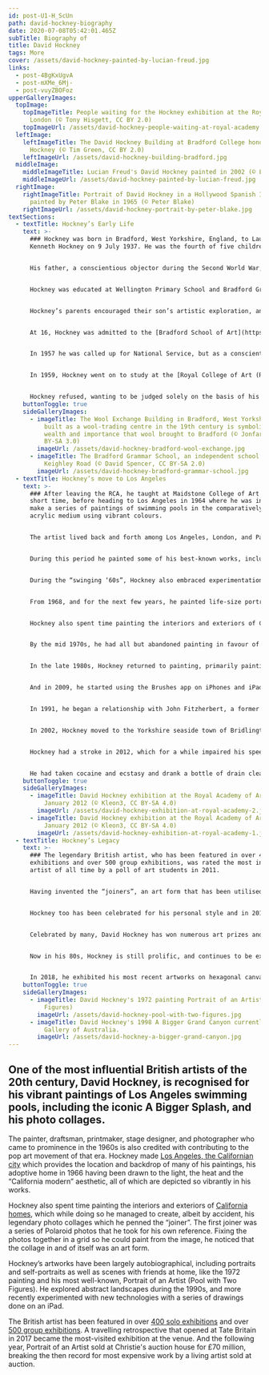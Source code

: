 ```yaml
---
id: post-U1-H_ScUn
path: david-hockney-biography
date: 2020-07-08T05:42:01.465Z
subTitle: Biography of
title: David Hockney
tags: More
cover: /assets/david-hockney-painted-by-lucian-freud.jpg
links:
  - post-4BgKxUgvA
  - post-mXMe_6Mj-
  - post-vuyZBOFoz
upperGalleryImages:
  topImage:
    topImageTitle: People waiting for the Hockney exhibition at the Royal Academy in
      London (© Tony Hisgett, CC BY 2.0)
    topImageUrl: /assets/david-hockney-people-waiting-at-royal-academy.jpg
  leftImage:
    leftImageTitle: The David Hockney Building at Bradford College honoring David
      Hockney (© Tim Green, CC BY 2.0)
    leftImageUrl: /assets/david-hockney-building-bradford.jpg
  middleImage:
    middleImageTitle: Lucian Freud's David Hockney painted in 2002 (© Lucian Freud)
    middleImageUrl: /assets/david-hockney-painted-by-lucian-freud.jpg
  rightImage:
    rightImageTitle: Portrait of David Hockney in a Hollywood Spanish Interior
      painted by Peter Blake in 1965 (© Peter Blake)
    rightImageUrl: /assets/david-hockney-portrait-by-peter-blake.jpg
textSections:
  - textTitle: Hockney’s Early Life
    text: >-
      ### Hockney was born in Bradford, West Yorkshire, England, to Laura and
      Kenneth Hockney on 9 July 1937. He was the fourth of five children.


      His father, a conscientious objector during the Second World War, "had a kind heart" remembers Hockney: "He thought there should be justice in the world". While adopting his father's anti-war stance, Hockney himself remained resistant to ideologies and hierarchies.


      Hockney was educated at Wellington Primary School and Bradford Grammar School. The young Hockney loved books and art, citing Picasso, Matisse and Fragonard as early influences.


      Hockney’s parents encouraged their son’s artistic exploration, and gave him the freedom to doodle and daydream. At his school academically promising boys were forced to drop art as a subject and so he deliberately failed his exams.


      At 16, Hockney was admitted to the [Bradford School of Art](https://www.bradfordcollege.ac.uk/study/soa), where he studied traditional painting and life drawing alongside Norman Stevens, David Oxtoby, and John Loker. Unlike most of his peers Hockney was working class, and he worked tirelessly, especially in his life drawing classes, recalling: "I was there from nine in the morning till nine at night."


      In 1957 he was called up for National Service, but as a conscientious objector to war, like his father previously, he served out his time as a hospital orderly. It was around this time that Hockney encountered the work of Russian ballet impresario Sergei Diaghilev, whose openness about his sexuality gave Hockney the courage to reveal his own homosexuality.


      In 1959, Hockney went on to study at the [Royal College of Art (RCA)](https://www.rca.ac.uk/) in London. It was during this time that Hockney met the renowned American artist R.B Kitaj, who influenced him greatly. At the time, the college asked students to submit an essay along with their final work.


      Hockney refused, wanting to be judged solely on the basis of his art and in protest, the artist painted Life Painting for a Diploma. Recognising his talent and growing reputation, the RCA changed its regulations and awarded the diploma.
    buttonToggle: true
    sideGalleryImages:
      - imageTitle: The Wool Exchange Building in Bradford, West Yorkshire, England
          built as a wool-trading centre in the 19th century is symbolic of the
          wealth and importance that wool brought to Bradford (© Jonfarman, CC
          BY-SA 3.0)
        imageUrl: /assets/david-hockney-bradford-wool-exchange.jpg
      - imageTitle: The Bradford Grammar School, an independent school. Seen from
          Keighley Road (© David Spencer, CC BY-SA 2.0)
        imageUrl: /assets/david-hockney-bradford-grammar-school.jpg
  - textTitle: Hockney’s move to Los Angeles
    text: >-
      ### After leaving the RCA, he taught at Maidstone College of Art for a
      short time, before heading to Los Angeles in 1964 where he was inspired to
      make a series of paintings of swimming pools in the comparatively new
      acrylic medium using vibrant colours.


      The artist lived back and forth among Los Angeles, London, and Paris in the late 1960s to 1970s. Spending much of his time in California during the 1960s, Hockney taught at various universities including Berkeley and UCLA.


      During this period he painted some of his best-known works, including [A Bigger Splash (1967)](https://www.tate.org.uk/art/artworks/hockney-a-bigger-splash-t03254). In A Bigger Splash, Hockney explored how to represent the constantly moving surface of the water. The splash was based on a photograph of a swimming pool Hockney had seen in a pool manual. He was intrigued by the idea that a photograph could capture the event of a split second, and sought to recreate this in painting.


      During the “swinging ‘60s”, Hockney also embraced experimentation, exploration, and iconoclasm. At a time when homosexuality was still illegal in the US and Britain, Hockney's open love affairs and unapologetic attitude attracted the attention of the press. He met [Peter Schlesinger](https://en.wikipedia.org/wiki/Peter_Schlesinger), who also frequently acted as his model, with whom he was in a relationship with from 1966 to 1971.


      From 1968, and for the next few years, he painted life-size portraits and double portraits of friends, lovers and relatives including fashion designers Celia Birtwell and Ossie Clark, curator Henry Geldzahler, art dealer Nicholas Wilder, and his ballet dancer lover Wayne Sleep. Over the years, Hockney created over 300 self-portraits.


      Hockney also spent time painting the interiors and exteriors of California homes, which while doing so he managed to create, albeit by accident, his legendary photo collages which he penned the “joiner”. Fixing photos together in a grid so he could paint from the image, the first joiner was a series of Polaroid photos that he took in 1970 for his own reference.


      By the mid 1970s, he had all but abandoned painting in favour of projects involving photography, lithographs, and set and costume design for the ballet, opera and theatre.


      In the late 1980s, Hockney returned to painting, primarily painting seascapes, flowers and portraits of loved ones. He also began incorporating technology in his art, creating his first homemade prints on a photocopier in 1986.


      And in 2009, he started using the Brushes app on iPhones and iPads to create paintings. A 2011 exhibit at the [Royal Museum of Ontario](https://www.rom.on.ca/en) showcased 100 of these paintings.


      In 1991, he began a relationship with John Fitzherbert, a former chef, which lasted for the next 25 years. One of his most important large-scale works, A Closer Grand Canyon, was completed in 1998.


      In 2002, Hockney moved to the Yorkshire seaside town of Bridlington. In the same year, he sat for 120 hours for a portrait painted by [Lucian Freud](https://en.wikipedia.org/wiki/Lucian_Freud). In return, Freud sat for four hours for him.


      Hockney had a stroke in 2012, which for a while impaired his speech. Much to his relief, he said: "the stroke didn't affect my drawing, and that's the most important thing." Only a few months later, one of his assistants, Dominic Elliot, died in Hockney's Bridlington home.


      He had taken cocaine and ecstasy and drank a bottle of drain cleaner. Elliot had been in a relationship with Hockney's former partner John Fitzherbert, who was still living with him. The high-profile inquest returned a verdict of death by misadventure and Hockney was never implicated. In November 2015 Hockney sold his house in Bridlington, and cut all remaining ties with the town.
    buttonToggle: true
    sideGalleryImages:
      - imageTitle: David Hockney exhibition at the Royal Academy of Arts in London,
          January 2012 (© Kleon3, CC BY-SA 4.0)
        imageUrl: /assets/david-hockney-exhibition-at-royal-academy-2.jpg
      - imageTitle: David Hockney exhibition at the Royal Academy of Arts in London,
          January 2012 (© Kleon3, CC BY-SA 4.0)
        imageUrl: /assets/david-hockney-exhibition-at-royal-academy-1.jpg
  - textTitle: Hockney’s Legacy
    text: >-
      ### The legendary British artist, who has been featured in over 400 solo
      exhibitions and over 500 group exhibitions, was rated the most influential
      artist of all time by a poll of art students in 2011.


      Having invented the “joiners”, an art form that has been utilised in fashion photography and editorial, David Hockney has had considerable influence on the fashion world. In 2005 Burberry creative director [Christopher Bailey](https://en.wikipedia.org/wiki/Christopher_Bailey_(fashion_designer)) centred his entire spring/summer menswear collection around the artist.


      Hockney too has been celebrated for his personal style and in 2012, fashion designer [Vivienne Westwood](https://en.wikipedia.org/wiki/Vivienne_Westwood), a close friend, named a checked jacket after Hockney. In 2011 British GQ named him one of the 50 Most Stylish Men in Britain and in March 2013 he was listed as one of the Fifty Best-dressed Over-50s by The Guardian.


      Celebrated by many, David Hockney has won numerous art prizes and in 1990, he famously declined a knighthood before finally accepting an [Order of Merit](https://en.wikipedia.org/wiki/Order_of_Merit) in 2012. Hockney once said: "I don't have strong feelings about the honours system. I don't value prizes of any sort. I value my friends."


      Now in his 80s, Hockney is still prolific, and continues to be experimental and embrace modern technologies in his art.


      In 2018, he exhibited his most recent artworks on hexagonal canvases and mural-size 3D photographic drawings at [Pace Gallery in New York](https://www.pacegallery.com/). For the series, he revisited previous paintings of Garrowby Hill, the Grand Canyon, and Nichols Canyon Road, this time painting them on hexagonal canvases to enhance aspects of reverse perspective.
    buttonToggle: true
    sideGalleryImages:
      - imageTitle: David Hockney's 1972 painting Portrait of an Artist (Pool with Two
          Figures)
        imageUrl: /assets/david-hockney-pool-with-two-figures.jpg
      - imageTitle: David Hockney's 1998 A Bigger Grand Canyon currently at the National
          Gallery of Australia.
        imageUrl: /assets/david-hockney-a-bigger-grand-canyon.jpg
---
```

## One of the most influential British artists of the 20th century, David Hockney, is recognised for his vibrant paintings of Los Angeles swimming pools, including the iconic A Bigger Splash, and his photo collages.

The painter, draftsman, printmaker, stage designer, and photographer who came to prominence in the 1960s is also credited with contributing to the pop art movement of that era. Hockney made [Los Angeles, the Californian city](https://greatestbritons.com/david-hockney-biography.html#2) which provides the location and backdrop of many of his paintings, his adoptive home in 1966 having been drawn to the light, the heat and the “California modern” aesthetic, all of which are depicted so vibrantly in his works.

Hockney also spent time painting the interiors and exteriors of [California homes](https://greatestbritons.com/david-hockney-biography.html#3), which while doing so he managed to create, albeit by accident, his legendary photo collages which he penned the “joiner”. The first joiner was a series of Polaroid photos that he took for his own reference. Fixing the photos together in a grid so he could paint from the image, he noticed that the collage in and of itself was an art form.

Hockney’s artworks have been largely autobiographical, including portraits and self-portraits as well as scenes with friends at home, like the 1972 painting and his most well-known, Portrait of an Artist (Pool with Two Figures). He explored abstract landscapes during the 1990s, and more recently experimented with new technologies with a series of drawings done on an iPad.

The British artist has been featured in over [400 solo exhibitions](https://greatestbritons.com/david-hockney-biography.html#3) and over [500 group exhibitions](https://greatestbritons.com/david-hockney-biography.html#3). A travelling retrospective that opened at Tate Britain in 2017 became the most-visited exhibition at the venue. And the following year, Portrait of an Artist sold at Christie's auction house for £70 million, breaking the then record for most expensive work by a living artist sold at auction.